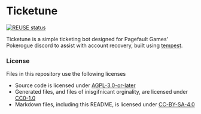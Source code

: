 <!--
SPDX-FileCopyrightText: 2025 Pagefault Games
SPDX-FileContributor: SirzBenjie

SPDX-License-Identifier: CC-BY-SA-4.0
-->
# Ticketune
[![REUSE status](https://api.reuse.software/badge/github.com/pagefaultgames/ticketune)](https://api.reuse.software/info/github.com/pagefaultgames/ticketune)

Ticketune is a simple ticketing bot designed for Pagefault Games' Pokerogue discord to assist with account recovery, built using [tempest](https://github.com/amatsagu/tempest/).


### License

Files in this repository use the following licenses
- Source code is licensed under [AGPL-3.0-or-later](LICENSES/AGPL-3.0-or-later.txt)
- Generated files, and files of inisgifnicant orginality, are licensed under [CC0-1.0](LICENSES/CC0-1.0.txt)
- Markdown files, including this README, is licensed under [CC-BY-SA-4.0](LICENSES//CC-BY-SA-4.0.txt)
